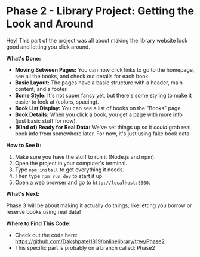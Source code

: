 # Phase 2 - Library Project: Getting the Look and Around

Hey! This part of the project was all about making the library website look good and letting you click around.

**What's Done:**

* **Moving Between Pages:** You can now click links to go to the homepage, see all the books, and check out details for each book.
* **Basic Layout:** The pages have a basic structure with a header, main content, and a footer.
* **Some Style:** It's not super fancy yet, but there's some styling to make it easier to look at (colors, spacing).
* **Book List Display:** You can see a list of books on the "Books" page.
* **Book Details:** When you click a book, you get a page with more info (just basic stuff for now).
* **(Kind of) Ready for Real Data:** We've set things up so it *could* grab real book info from somewhere later. For now, it's just using fake book data.

**How to See It:**

1.  Make sure you have the stuff to run it (Node.js and npm).
2.  Open the project in your computer's terminal.
3.  Type `npm install` to get everything it needs.
4.  Then type `npm run dev` to start it up.
5.  Open a web browser and go to `http://localhost:3000`.

**What's Next:**

Phase 3 will be about making it actually *do* things, like letting you borrow or reserve books using real data!

**Where to Find This Code:**

* Check out the code here: https://github.com/Dakshpatel1819/onlinelibrary/tree/Phase2
* This specific part is probably on a branch called: Phase2

